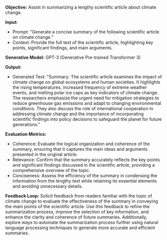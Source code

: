 **Objective:** 
Assist in summarizing a lengthy scientific article about climate change.

**Input:**
- Prompt: "Generate a concise summary of the following scientific article on climate change."
- Context: Provide the full text of the scientific article, highlighting key points, significant findings, and main arguments.

**Generative Model:** 
GPT-3 (Generative Pre-trained Transformer 3)

**Output:** 
- Generated Text: "Summary:
    The scientific article examines the impact of climate change on global ecosystems and human societies. It highlights the rising temperatures, increased frequency of extreme weather events, and melting polar ice caps as key indicators of climate change. The researchers emphasize the urgent need for mitigation strategies to reduce greenhouse gas emissions and adapt to changing environmental conditions. They also discuss the role of international cooperation in addressing climate change and the importance of incorporating scientific findings into policy decisions to safeguard the planet for future generations."

**Evaluation Metrics:** 
- Coherence: Evaluate the logical organization and coherence of the summary, ensuring that it captures the main ideas and arguments presented in the original article.
- Relevance: Confirm that the summary accurately reflects the key points and significant findings discussed in the scientific article, providing a comprehensive overview of the topic.
- Conciseness: Assess the efficiency of the summary in condensing the information from the lengthy text while retaining its essential elements and avoiding unnecessary details.

**Feedback Loop:** 
Solicit feedback from readers familiar with the topic of climate change to evaluate the effectiveness of the summary in conveying the main points of the scientific article. Use this feedback to refine the summarization process, improve the selection of key information, and enhance the clarity and coherence of future summaries. Additionally, explore ways to automate the summarization process further using natural language processing techniques to generate more accurate and efficient summaries.